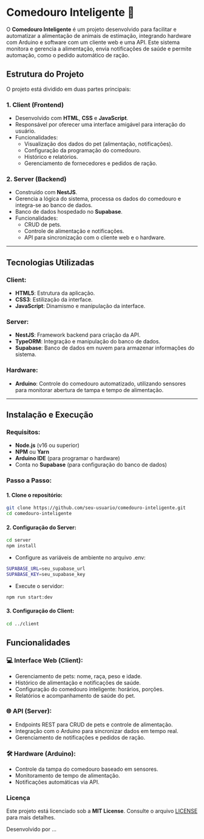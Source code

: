 # Comedouro Inteligente 🐾

O **Comedouro Inteligente** é um projeto desenvolvido para facilitar e automatizar a alimentação de animais de estimação, integrando hardware com Arduino e software com um cliente web e uma API. Este sistema monitora e gerencia a alimentação, envia notificações de saúde e permite automação, como o pedido automático de ração.

## Estrutura do Projeto

O projeto está dividido em duas partes principais:

### 1. **Client** (Frontend)
- Desenvolvido com **HTML**, **CSS** e **JavaScript**.
- Responsável por oferecer uma interface amigável para interação do usuário.
- Funcionalidades:
  - Visualização dos dados do pet (alimentação, notificações).
  - Configuração da programação do comedouro.
  - Histórico e relatórios.
  - Gerenciamento de fornecedores e pedidos de ração.

### 2. **Server** (Backend)
- Construído com **NestJS**.
- Gerencia a lógica do sistema, processa os dados do comedouro e integra-se ao banco de dados.
- Banco de dados hospedado no **Supabase**.
- Funcionalidades:
  - CRUD de pets.
  - Controle de alimentação e notificações.
  - API para sincronização com o cliente web e o hardware.

---

## Tecnologias Utilizadas

### Client:
- **HTML5**: Estrutura da aplicação.
- **CSS3**: Estilização da interface.
- **JavaScript**: Dinamismo e manipulação da interface.

### Server:
- **NestJS**: Framework backend para criação da API.
- **TypeORM**: Integração e manipulação do banco de dados.
- **Supabase**: Banco de dados em nuvem para armazenar informações do sistema.

### Hardware:
- **Arduino**: Controle do comedouro automatizado, utilizando sensores para monitorar abertura de tampa e tempo de alimentação.

---

## Instalação e Execução

### Requisitos:
- **Node.js** (v16 ou superior)
- **NPM** ou **Yarn**
- **Arduino IDE** (para programar o hardware)
- Conta no **Supabase** (para configuração do banco de dados)

### Passo a Passo:

#### 1. Clone o repositório:
```bash
git clone https://github.com/seu-usuario/comedouro-inteligente.git
cd comedouro-inteligente
```

#### 2. Configuração do Server:
```bash
cd server
npm install
```

- Configure as variáveis de ambiente no arquivo .env:
```bash
SUPABASE_URL=seu_supabase_url
SUPABASE_KEY=seu_supabase_key
```

- Execute o servidor:
```bash
npm run start:dev
```

#### 3. Configuração do Client:
```bash
cd ../client
```

## Funcionalidades

### 💻 Interface Web (Client):
- Gerenciamento de pets: nome, raça, peso e idade.
- Histórico de alimentação e notificações de saúde.
- Configuração do comedouro inteligente: horários, porções.
- Relatórios e acompanhamento de saúde do pet.

### 🌐 API (Server):
- Endpoints REST para CRUD de pets e controle de alimentação.
- Integração com o Arduino para sincronizar dados em tempo real.
- Gerenciamento de notificações e pedidos de ração.

### 🛠️ Hardware (Arduino):
- Controle da tampa do comedouro baseado em sensores.
- Monitoramento de tempo de alimentação.
- Notificações automáticas via API.

### Licença
Este projeto está licenciado sob a **MIT License**. Consulte o arquivo [LICENSE](./LICENSE) para mais detalhes.

Desenvolvido por ...
